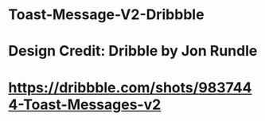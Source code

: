 # Toast-Message-V2-Dribbble
# Design Credit: Dribble by Jon Rundle
# https://dribbble.com/shots/9837444-Toast-Messages-v2
